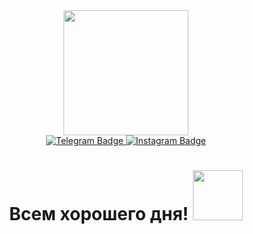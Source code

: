 <div id="header" align="center">
  <img src="https://media.giphy.com/media/CTX0ivSQbI78A/giphy.gif" width="200"/>
<div id="badges">
  <a href="your-Telegram-URL">
<img src="https://img.shields.io/badge/Telegram-blue?logo=telegram&logoColor=white&style=for-the-badge" alt="Telegram Badge"/>
  </a>
  <a href="your-Instagram-URL">
<img src="https://img.shields.io/badge/Instagram-purple?logo=instagram&logoColor=white&style=for-the-badge" alt="Instagram Badge"/>
  </a>
  </div>
  <img src="https://komarev.com/ghpvc/?username=Mikrolli&style=flat-square&color=red" alt=""/>
  <h1>
  Всем хорошего дня!
  <img src="https://media.giphy.com/media/3o7abKhOpu0NwenH3O/giphy.gif" width="80px"/>
</h1>
  </div>
